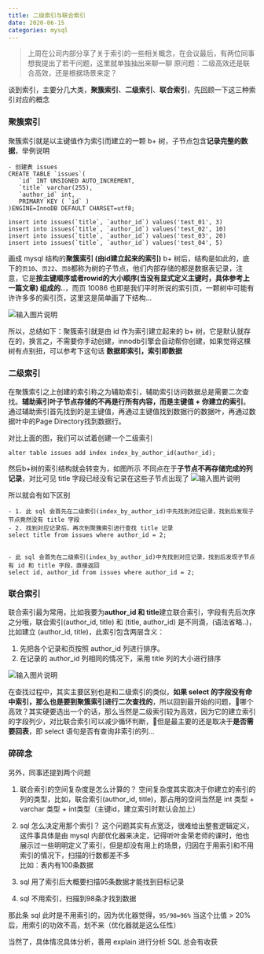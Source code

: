 ```yaml
---
title: 二级索引与联合索引
date: 2020-06-15
categories: mysql
---
```


> 上周在公司内部分享了关于索引的一些相关概念，在会议最后，有两位同事想我提出了若干问题，这里就单独抽出来聊一聊
> 原问题：二级高效还是联合高效，还是根据场景来定？

谈到索引，主要分几大类，**聚簇索引**、**二级索引**、**联合索引**，先回顾一下这三种索引对应的概念

### 聚簇索引
聚簇索引就是以主键值作为索引而建立的一颗 b+ 树，子节点包含**记录完整的数据**，举例说明
```
- 创建表 issues
CREATE TABLE `issues`(
   `id` INT UNSIGNED AUTO_INCREMENT,
   `title` varchar(255),
   `author_id` int,
   PRIMARY KEY ( `id` )
)ENGINE=InnoDB DEFAULT CHARSET=utf8;

insert into issues(`title`, `author_id`) values('test_01', 3)
insert into issues(`title`, `author_id`) values('test_02', 10)
insert into issues(`title`, `author_id`) values('test_03', 20)
insert into issues(`title`, `author_id`) values('test_04', 5)
```
画成 mysql 结构的**聚簇索引 (由id建立起来的索引)** b+ 树后，结构是如此的，底下的`页10`、`页22`、`页8`都称为树的子节点，他们内部存储的都是数据表记录，注意，它是**按主键顺序或者rowid的大小顺序(当没有显式定义主键时，具体参考上一篇文章) 组成的..**，而页 10086 也即是我们平时所说的索引页，一颗树中可能有许许多多的索引页，这里这是简单画了下结构...

![输入图片说明](/images/mysql_index/01.png)

所以，总结如下：聚簇索引就是由 id 作为索引建立起来的 b+ 树，它是默认就存在的，换言之，不需要你手动创建，innodb引擎会自动帮你创建，如果觉得这棵树有点别扭，可以参考下这句话 **数据即索引，索引即数据**


### 二级索引
在聚簇索引之上创建的索引称之为辅助索引，辅助索引访问数据总是需要二次查找。**辅助索引叶子节点存储的不再是行所有内容，而是主键值 + 你建立的索引**。通过辅助索引首先找到的是主键值，再通过主键值找到数据行的数据叶，再通过数据叶中的Page Directory找到数据行。

对比上面的图，我们可以试着创建一个二级索引
```
alter table issues add index index_by_author_id(author_id);
```

然后b+树的索引结构就会转变为，如图所示
不同点在于**子节点不再存储完成的列记录**，对比可见 title 字段已经没有记录在这些子节点出现了
![输入图片说明](/images/mysql_index/02.png)

所以就会有如下区别
```
- 1. 此 sql 会首先在二级索引(index_by_author_id)中先找到对应记录，找到后发现子节点竟然没有 title 字段
- 2. 找到对应记录后，再次到聚簇索引进行查找 title 记录
select title from issues where author_id = 2;


- 此 sql 会首先在二级索引(index_by_author_id)中先找到对应记录，找到后发现子节点有 id 和 title 字段，直接返回
select id, author_id from issues where author_id = 2;
```


### 联合索引
联合索引最为常用，比如我要为**author_id 和 title**建立联合索引，字段有先后次序之分哦，联合索引(author_id, title) 和 (title, author_id) 是不同滴，(语法省略..)，比如建立 (author_id, title)，此索引包含两层含义：
1. 先把各个记录和页按照 author_id 列进行排序。
2. 在记录的 author_id 列相同的情况下，采用 title 列的大小进行排序

![输入图片说明](/images/mysql_index/03.png)

在查找过程中，其实主要区别也是和二级索引的类似，**如果 select 的字段没有命中索引，那么也是要到聚簇索引进行二次查找的**，所以回到最开始的问题，哪个高效？其实硬要选出一个的话，那么当然是二级索引较为高效，因为它的建立索引的字段列少，对比联合索引可以减少循环判断，但是最主要的还是取决于**是否需要回表**，即 select 语句是否有查询非索引的列...

### 碎碎念

另外，同事还提到两个问题

1. 联合索引的空间复杂度是怎么计算的？
空间复杂度其实取决于你建立的索引的列的类型，比如，联合索引(author_id, title)，那占用的空间当然是 int 类型 + varchar 类型 + int类型（主键id，建立索引时默认会加上）


2. sql 怎么决定用那个索引？
这个问题其实有点宽泛，很难给出整套逻辑定义，这件事具体是由 mysql 内部优化器来决定，记得听叶金荣老师的课时，他也展示过一些明明定义了索引，但是却没有用上的场景，归因在于用索引和不用索引的情况下，扫描的行数都差不多  
比如：表内有100条数据  
1. sql 用了索引后大概要扫描95条数据才能找到目标记录
2. sql 不用索引，扫描到98条才找到数据  

那此条 sql 此时是不用索引的，因为优化器觉得，`95/98=96%` 当这个比值 > 20% 后，用索引的功效不高，划不来（优化器就是这么任性）

当然了，具体情况具体分析，善用 explain 进行分析 SQL 总会有收获


